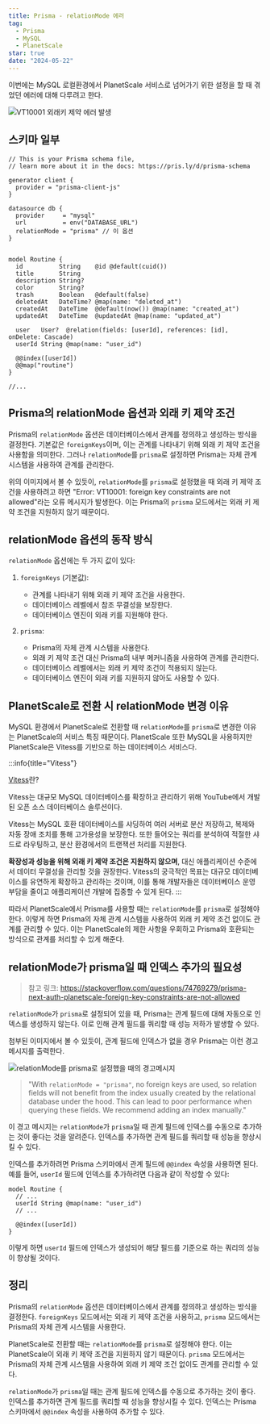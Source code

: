 ```yaml
---
title: Prisma - relationMode 에러
tag:
  - Prisma
  - MySQL
  - PlanetScale
star: true
date: "2024-05-22"
---
```


이번에는 MySQL 로컬환경에서 PlanetScale 서비스로 넘어가기 위한 설정을 할 때 겪었던 에러에 대해 다루려고 한다.

![VT10001 외래키 제약 에러 발생](https://github.com/Zamoca42/blog/assets/96982072/e0429b8d-12e9-45c8-9625-6d22189d91c1)

<!-- end -->

## 스키마 일부

```prisma
// This is your Prisma schema file,
// learn more about it in the docs: https://pris.ly/d/prisma-schema

generator client {
  provider = "prisma-client-js"
}

datasource db {
  provider     = "mysql"
  url          = env("DATABASE_URL")
  relationMode = "prisma" // 이 옵션
}


model Routine {
  id          String    @id @default(cuid())
  title       String
  description String?
  color       String?
  trash       Boolean   @default(false)
  deletedAt   DateTime? @map(name: "deleted_at")
  createdAt   DateTime  @default(now()) @map(name: "created_at")
  updatedAt   DateTime  @updatedAt @map(name: "updated_at")

  user   User?  @relation(fields: [userId], references: [id], onDelete: Cascade)
  userId String @map(name: "user_id")

  @@index([userId])
  @@map("routine")
}

//...
```

## Prisma의 relationMode 옵션과 외래 키 제약 조건

Prisma의 `relationMode` 옵션은 데이터베이스에서 관계를 정의하고 생성하는 방식을 결정한다.
기본값은 `foreignKeys`이며, 이는 관계를 나타내기 위해 외래 키 제약 조건을 사용함을 의미한다.
그러나 `relationMode`를 `prisma`로 설정하면 Prisma는 자체 관계 시스템을 사용하여 관계를 관리한다.

위의 이미지에서 볼 수 있듯이, `relationMode`를 `prisma`로 설정했을 때 외래 키 제약 조건을 사용하려고 하면
"Error: VT10001: foreign key constraints are not allowed"라는 오류 메시지가 발생한다.
이는 Prisma의 `prisma` 모드에서는 외래 키 제약 조건을 지원하지 않기 때문이다.

## relationMode 옵션의 동작 방식

`relationMode` 옵션에는 두 가지 값이 있다:

1. `foreignKeys` (기본값):

   - 관계를 나타내기 위해 외래 키 제약 조건을 사용한다.
   - 데이터베이스 레벨에서 참조 무결성을 보장한다.
   - 데이터베이스 엔진이 외래 키를 지원해야 한다.

2. `prisma`:

   - Prisma의 자체 관계 시스템을 사용한다.
   - 외래 키 제약 조건 대신 Prisma의 내부 메커니즘을 사용하여 관계를 관리한다.
   - 데이터베이스 레벨에서는 외래 키 제약 조건이 적용되지 않는다.
   - 데이터베이스 엔진이 외래 키를 지원하지 않아도 사용할 수 있다.

## PlanetScale로 전환 시 relationMode 변경 이유

MySQL 환경에서 PlanetScale로 전환할 때
`relationMode`를 `prisma`로 변경한 이유는 PlanetScale의 서비스 특징 때문이다.
PlanetScale 또한 MySQL을 사용하지만 PlanetScale은 Vitess를 기반으로 하는 데이터베이스 서비스다.

:::info{title="Vitess"}

[Vitess](https://vitess.io/)란?

Vitess는 대규모 MySQL 데이터베이스를 확장하고 관리하기 위해 YouTube에서 개발된 오픈 소스 데이터베이스 솔루션이다.

Vitess는 MySQL 호환 데이터베이스를 샤딩하여 여러 서버로 분산 저장하고, 복제와 자동 장애 조치를 통해 고가용성을 보장한다.
또한 들어오는 쿼리를 분석하여 적절한 샤드로 라우팅하고, 분산 환경에서의 트랜잭션 처리를 지원한다.

**확장성과 성능을 위해 외래 키 제약 조건은 지원하지 않으며**, 대신 애플리케이션 수준에서 데이터 무결성을 관리할 것을 권장한다.
Vitess의 궁극적인 목표는 대규모 데이터베이스를 유연하게 확장하고 관리하는 것이며,
이를 통해 개발자들은 데이터베이스 운영 부담을 줄이고 애플리케이션 개발에 집중할 수 있게 된다.
:::

따라서 PlanetScale에서 Prisma를 사용할 때는 `relationMode`를 `prisma`로 설정해야 한다.
이렇게 하면 Prisma의 자체 관계 시스템을 사용하여 외래 키 제약 조건 없이도 관계를 관리할 수 있다.
이는 PlanetScale의 제한 사항을 우회하고 Prisma와 호환되는 방식으로 관계를 처리할 수 있게 해준다.

## relationMode가 prisma일 때 인덱스 추가의 필요성

> 참고 링크: https://stackoverflow.com/questions/74769279/prisma-next-auth-planetscale-foreign-key-constraints-are-not-allowed

`relationMode`가 `prisma`로 설정되어 있을 때, Prisma는 관계 필드에 대해 자동으로 인덱스를 생성하지 않는다.
이로 인해 관계 필드를 쿼리할 때 성능 저하가 발생할 수 있다.

첨부된 이미지에서 볼 수 있듯이, 관계 필드에 인덱스가 없을 경우 Prisma는 이런 경고 메시지를 출력한다.

![relationMode를 prisma로 설정했을 때의 경고메시지](https://github.com/Zamoca42/blog/assets/96982072/e763f29f-13fc-41ba-9101-9350ce24bc71)

> "With `relationMode = "prisma"`, no foreign keys are used, so relation fields
> will not benefit from the index usually created by
> the relational database under the hood.
> This can lead to poor performance when querying these fields.
> We recommend adding an index manually."

이 경고 메시지는 `relationMode`가 `prisma`일 때 관계 필드에 인덱스를 수동으로 추가하는 것이 좋다는 것을 알려준다.
인덱스를 추가하면 관계 필드를 쿼리할 때 성능을 향상시킬 수 있다.

인덱스를 추가하려면 Prisma 스키마에서 관계 필드에 `@@index` 속성을 사용하면 된다.
예를 들어, `userId` 필드에 인덱스를 추가하려면 다음과 같이 작성할 수 있다:

```prisma
model Routine {
  // ...
  userId String @map(name: "user_id")
  // ...

  @@index([userId])
}
```

이렇게 하면 `userId` 필드에 인덱스가 생성되어 해당 필드를 기준으로 하는 쿼리의 성능이 향상될 것이다.

## 정리

Prisma의 `relationMode` 옵션은 데이터베이스에서 관계를 정의하고 생성하는 방식을 결정한다.
`foreignKeys` 모드에서는 외래 키 제약 조건을 사용하고, `prisma` 모드에서는 Prisma의 자체 관계 시스템을 사용한다.

PlanetScale로 전환할 때는 `relationMode`를 `prisma`로 설정해야 한다.
이는 PlanetScale이 외래 키 제약 조건을 지원하지 않기 때문이다.
`prisma` 모드에서는 Prisma의 자체 관계 시스템을 사용하여 외래 키 제약 조건 없이도 관계를 관리할 수 있다.

`relationMode`가 `prisma`일 때는 관계 필드에 인덱스를 수동으로 추가하는 것이 좋다.
인덱스를 추가하면 관계 필드를 쿼리할 때 성능을 향상시킬 수 있다.
인덱스는 Prisma 스키마에서 `@@index` 속성을 사용하여 추가할 수 있다.
